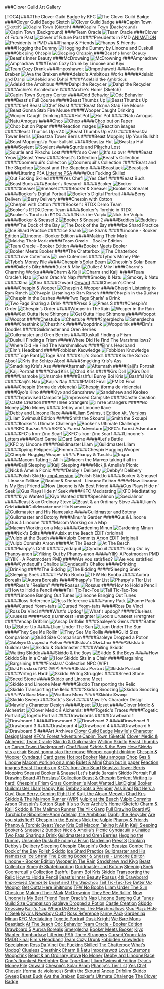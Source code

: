 ###Clover Guild Art Gallery

[TOC4]
####The Clover Guild Badge by KFC
![The Clover Guild Badge](https://i.imgur.com/qg1Myve.jpg)
####Clover Guild Badge Sketch
![Clover Guild Badge](https://i.imgur.com/DxWy1tb.png)
####Capim Town (Sketch)
![Capim Town (Sketch)](https://i.imgur.com/PdNhaq8.png)
####Capim Town (Background)
![Capim Town (Background)](https://i.imgur.com/vUAvfn7.png)
####Team Oracle
![Team Oracle](https://i.imgur.com/P1EGK9c.png)
####Clover of Future Past
![Clover of Future Past](https://i.imgur.com/n8fib2Z.png)
####Presidents in PMD
[ANIMATION](https://www.youtube.com/watch?v=kit8hHJZH1w)
![Presidents in PMD](https://i.imgur.com/u09flyt.png)
####Phanpy & Friends
![Phanpy & Friends](https://i.imgur.com/ORhdhnB.png)
####Hogging the Dummy
![Hogging the Dummy by Linoone and Duskull](https://i.imgur.com/vKD8mlJ.png)
####Sleeping Chespin
![Sleeping Chespin](https://i.imgur.com/5n25DVa.png)
####Beast's Inner Beauty
![Beast's Inner Beauty](https://i.imgur.com/BUUe8t7.png)
####McDrowning
![McDrowning](https://i.imgur.com/k34l2xj.png)
####Amphadraw
![Amphadraw](https://i.imgur.com/exK8RU3.png)
####Team Cozy Drunk by Linoone and Kiyo
![Team Cozy Drunk](https://i.imgur.com/GJlPhao.png)
####Imposhawott
![Imposhawott](https://i.imgur.com/MxJi3qJ.png)
####Ava the Braixen
![Ava the Braixen](https://i.imgur.com/uHVgdu2.png)
####Adelaid's Ambitious Works
#####Adelaid and Dahpi
![Adelaid and Dahpi](https://i.imgur.com/UNWg7eM.png)
#####Adelaid the Ambitious
![Adelaid the Ambitious](https://i.imgur.com/PnnTQMm.png)
#####Dahpi the Recycler
![Dahpi the Recycler](https://i.imgur.com/Ol9br8d.png)
####Archie's Architecture
#####Archie's Home (Sketch)
![Capim Town Surgery Center](https://i.imgur.com/AuMMoft.png)
#####Odd Behavior
![Odd Behavior](https://i.imgur.com/MdrKHVl.png)
####Beast's Full Course
#####Beast Thumbs Up
![Beast Thumbs Up](https://i.imgur.com/OumLZp8.jpg)
#####Chef Beast
![Chef Beast](https://i.imgur.com/Rmz1otz.jpg)
#####Beast Gonna Stab Fire Mouse
![Beast Gonna Stab Fire Mouse](https://i.imgur.com/6bhGOzo.jpg)
#####Wooper Caught Drinking
![Wooper Caught Drinking](https://i.imgur.com/BVDHMwc.jpg)
#####Hot Pot
![Hot Pot](https://i.imgur.com/SIZOiK2.jpg)
#####Natu Amogus
![Natu Amogus](https://i.imgur.com/TWw3vxl.png)
#####Chop
![Chop](https://i.imgur.com/5qKB7sb.png)
#####Chop but on Paper
![Chop but on Paper](https://i.imgur.com/b9HkN9u.jpg)
#####Reaction images
![Reaction images](https://i.imgur.com/48rxYqd.jpg)
#####Beast Thumbs Up v2.0
![Beast Thumbs Up v2.0](https://i.imgur.com/1ZnNBFT.jpg)
#####Beastza Tower Berris
![Beastza Tower Berris](https://i.imgur.com/hfnXyPM.jpg)
#####Beast Mopping Up Your Bullshit
![Beast Mopping Up Your Bullshit](https://i.imgur.com/kSc6UEN.jpg)
#####Beastza Hut
![Beastza Hut](https://i.imgur.com/62Yl0Fg.png)
#####Soylent
![Soylent](https://i.imgur.com/YcM1uOL.jpg)
#####Squrtle and Pikachu Lost
![Squrtle and Pikachu Lost](https://i.imgur.com/YsW4SRF.png)
#####It's so Over
![It's so over](https://i.imgur.com/7hRo6Ms.jpg)
#####Beast Yeow
![Beast Yeow](https://i.imgur.com/isPhkdT.jpg)
#####Beast's Collection
![Beast's Collection](https://i.imgur.com/hhRfQep.png)
#####Coomerquil's Collection
![Coomerquil's Collection](https://i.imgur.com/cHxOY0D.png)
#####Beast and The Slapchop
![Beast and The Slapchop](https://i.imgur.com/m7z3Ewe.png)
#####Beastjack
![Beastjack](https://i.imgur.com/DA4s0wM.png)
#####Littering PSA
[Littering PSA](https://files.catbox.moe/k6v2zf.mp4)
#####Out Fucking Skilled
![Out Fucking Skilled](https://i.imgur.com/Lbyatxj.png)
#####Yes Chef!
![Yes Chef](https://i.imgur.com/WbKxSCd.png)
#####Beast Buds
![Beast Buds](https://i.imgur.com/jGzrHHb.png)
####Booker's Research
#####Booker
![Booker](https://i.imgur.com/tCqk4Ue.png)
#####Sneasel
![Sneasel](https://i.imgur.com/HETWxRo.png)
#####Booker & Sneasel
![Booker & Sneasel](https://i.imgur.com/NKMEMiQ.png)
#####Booker's Digital Portrait
![Booker's Digital Portrait](https://i.imgur.com/6AmSB16.png)
#####Berry Delivery
![Berry Delivery](https://i.imgur.com/hDLz5qr.png)
#####Chespin with Cotton
![Chespin with Cotton](https://i.imgur.com/rlr2qKz.png)
#####Booker's RTDX Demo Team
![Booker's RTDX Demo Team](https://i.imgur.com/6VKfx9Q.png)
#####Booker's Torchic in RTDX
![Booker's Torchic in RTDX](https://i.imgur.com/xgtQWpj.png)
#####Nick the Vulpix
![Nick the Vulpix](https://i.imgur.com/Wzsc8Bq.png)
#####Booker & Sneasel 2
![Booker & Sneasel 2](https://i.imgur.com/QeG0Ohw.png)
#####Buddies
![Buddies](https://i.imgur.com/MFwGYMi.png)
#####The Dock of the Bay
![The Dock of the Bay](https://i.imgur.com/P1ggJFW.png)
#####Ice Shard Practice
![Ice Shard Practice](https://i.imgur.com/OP7TMiA.png)
#####Ice Shank
![Ice Shank](https://i.imgur.com/Dlu7sap.png)
#####Linoone - Booker Edition
![Linoone - Booker Edition](https://i.imgur.com/t4M3Txt.png)
#####Making Their Mark
![Making Their Mark](https://i.imgur.com/iLEPyHw.png)
#####Team Oracle - Booker Edition
![Team Oracle - Booker Edition](https://i.imgur.com/RLyhmNv.png)
#####Booker Meets Booker
![Booker Meets Booker](https://i.imgur.com/jqLvi6o.png)
#####The Chatterbox
![The Chatterbox](https://i.imgur.com/RB7fV1N.png)
#####Love Cutemons
![Love Cutemons](https://i.imgur.com/Jswx3Eh.png)
#####Tybo's Money Pile
![Tybo's Money Pile](https://i.imgur.com/9taQATS.png)
#####Chespin's Solar Beam
![Chespin's Solar Beam](https://i.imgur.com/fQnssiD.png)
####Bullet's Blitz
#####Bullet & Mimi
![Bullet & Mimi](https://i.imgur.com/D5HNeRz.png)
####Charm's Charming Works
#####Charm & Kaiji
![Charm and Kaiji](https://i.imgur.com/kAh9Fee.png)
#####Team Oracle's Nap
![Team Oracle's Nap](https://i.imgur.com/h4H1YdE.png)
#####Smokey & Natu
![Smokey & Natu](https://i.imgur.com/d0IcBYS.png)
#####KIna
![Kina](https://i.imgur.com/J3TVIv0.png)
#####Onward
[Onward](https://i.imgur.com/NMCNfbE.png)
####Chespin's Chest
#####Chespin & Wooper
![Chespin & Wooper](https://i.imgur.com/qOLMaJT.png)
#####Chespin Listening to Ram Ranch
![Chespin Listening to Ram Ranch](https://i.imgur.com/uuVFJLO.png)
#####Chespin in the Bushes
![Chespin in the Bushes](https://i.imgur.com/2xM8sM7.png)
#####Two Fags Sharin' a Drink
![Two Fags Sharing a Drink](https://i.imgur.com/6j4SUNe.png)
#####Press S
![Press S](https://i.imgur.com/lVbukAt.png)
#####Chespin's Order
![Chespin's Order](https://i.imgur.com/pnVhqUr.png)
#####Wooper in The Rain
![Wooper in the Rain](https://i.imgur.com/wzpT6AY.png)
#####Get Outta Here Shitmons
![Get Outta Here Shitmons](https://i.imgur.com/i3ylZtL.png)
#####Woopot
![Woopot](https://i.imgur.com/OL1W3X4.png)
#####Chestube
![Chestube](https://i.imgur.com/TcFk8hd.png)
#####Smerglecha
![Smerglecha](https://i.imgur.com/J38ZrE9.png)
#####Chesthink
![Chesthink](https://i.imgur.com/rDyNCYv.png)
#####Woopdrink
![Woopdrink](https://i.imgur.com/9pFpMSm.png)
####Elm's Doodles
#####Guildmaster and Oren Berries
![Guildmaster and Oren Berries](https://i.imgur.com/4lTrsed.png)
#####Duskull Finding a Frism
![Duskull Finding a Frism](https://i.imgur.com/qxtkHiM.png)
#####Where Did He Find The Marshmallows?
![Where Did He Find The Marshmallows](https://i.imgur.com/pxfdnNW.png)
#####Elm's Headband
![Elm's Headband](https://i.imgur.com/t06RLp8.png)
#####Fobbiden Knowledge
![Fobbiden Knowledge](https://i.imgur.com/Kf1DdRE.png)
#####Toge Rant
![Toge Rant](https://i.imgur.com/ETajkOl.png)
####Kaiji's Goods
#####Kris the Schizo Absol
![Kris the Schizo Absol](https://i.imgur.com/K4DiwIc.png)
#####Smacking Kris's Ass
![Smacking Kris's Ass](https://i.imgur.com/iy7K8Fm.png)
#####Aftermath
![Aftermath](https://i.imgur.com/LtqzGAU.png)
#####Kaiji's Portrait
![Kaiji Portrait](https://i.imgur.com/j7sdYRp.png)
#####Chad Kris
![Chad Kris](https://i.imgur.com/5dl0i1b.jpg)
#####Kirs Doll
![Kirs Doll](https://i.imgur.com/4KD6cbj.png)
#####Unsmoke
![Unsmoke](https://i.imgur.com/rMtDWCx.png)
#####Bashful Bunny Boi Kris
![Bashful Kris](https://i.imgur.com/9Ba5Eyn.png)
#####Kaiji's Nap
![Kaiji's Nap](https://i.imgur.com/InDIeEv.png)
#####PMDG Final
![PMDG Final](https://i.imgur.com/5uF2c8D.png)
#####Chespin (forma de violencia)
![Chespin (forma de violencia)](https://i.imgur.com/3YOMRHi.png)
####Kiyo's Kino
#####Kiyo and Sandshrew
![Sandshrew and Keokeo](https://i.imgur.com/tbTDBI0.png)
#####Improvised Campsite
![Improvised Campsite](https://i.imgur.com/3YRjhCY.png)
#####Castle Creation
![Castle Creation](https://i.imgur.com/3gVbr6t.png)
#####Three Strangers
![Three Strangers](https://i.imgur.com/cfFjJ9a.jpg)
#####No Money
![No Money](https://i.imgur.com/MaIkq7E.png)
#####Debby and Linoone Race
![Debby and Linoone Race](https://i.imgur.com/gnTOQ8X.png)
#####Lliam Swimsuit Edition
[Alt. Versions](https://imgur.com/a/aEvHerZ)
![Lliam Swimsuit Edition](https://i.imgur.com/th0Gw0V.png)
#####Smith the Skourpi
![Smith the Skourpi](https://i.imgur.com/CW4OCoH.png)
#####Booker's Ultimate Challenge
![Booker's Ultimate Challenge](https://i.imgur.com/D7yqJxD.png)
####KFC Bucket
#####KFC's Forest Adventure
![KFC's Forest Adventure](https://i.imgur.com/ebHK1e2.gif)
#####KFC's Iron-Zinc Scarf
![KFC's Iron-Zinc Scarf](https://i.imgur.com/XniMoNJ.png)
####Linoone's Letters
#####Card Game
![Card Game](https://i.imgur.com/erSGlPt.png)
#####Let's Battle
![KFC by Linoone](https://i.imgur.com/qGQXGjt.png)
#####Guildmaster Lliam
![Guildmaster Lliam](https://i.imgur.com/Sd1kn2C.png)
#####Spying Pelippers
![Hmmm](https://i.imgur.com/TgI77Ka.png)
#####Chespin Hugging Wooper
![Chespin Hugging Wooper](https://i.imgur.com/1RFvECY.png)
#####Phanpy & Torchic
![Imgur](https://i.imgur.com/kL9iXkF.png)
#####Macom Taking it All In
![Macom the Mareep taking it all in](https://i.imgur.com/XgqzMS9.png)
#####Kaiji Sleeping
![Kaiji Sleeping](https://i.imgur.com/rEoAWYC.png)
#####Nick & Amelia's Picnic
![Nick & Amelia Picnic](https://i.imgur.com/NfU8xv8.png)
#####Debby's Delibery
![Debby's Delibery](https://i.imgur.com/kLjDeby.png)
#####Polish Skiddo
[.mp4 version](https://streamable.com/cvxet0)
![Polish Skiddo](https://i.imgur.com/ieUgrkj.gif)
#####Booker & Sneasel - Linoone Ediiton
![Booker & Sneasel - Linoone Ediiton](https://i.imgur.com/WWGpP1t.png)
#####Now Linoone is My Best Friend
![Now Linoone is My Best Friend](https://i.imgur.com/2HBSuWb.png)
#####Gus Plays Hide n' Seek
![Gus Plays Hide n' Seek](https://i.imgur.com/HcG3bkY.png)
#####KFC Mediatating
![KFC Mediatating](https://i.imgur.com/BbOszCK.png)
#####Kiyo Wanted
![Kiyo Wanted](https://i.imgur.com/Fr3kgTQ.png)
#####Specialmon
![Specialmon](https://i.imgur.com/92tc9nN.png)
#####Beast & an Ordinary Stove
![Beast & an Ordinary Stove](https://i.imgur.com/BfQ1z0X.png)
####Lliam's Grid
#####Guildmaster and His Namesake
![Guildmaster and His Namesake](https://i.imgur.com/sPb9rot.jpg)
#####Guildmaster and Botony
![Guildmaster and Botony](https://i.imgur.com/8BkNs4Q.jpg)
####Minun's Garden
#####Gus & Linoone
![Gus & Linoone](https://i.imgur.com/OyBLVqs.png)
#####Macom Working on a Map
![Macom Working on a Map](https://i.imgur.com/oWmJTht.png)
#####Gardening Minun
![Gardening Minun](https://i.imgur.com/f8H6rbg.png)
####Nick's Edits
#####Vulpix at the Beach
EDIT ([original](https://primaldialga493.tumblr.com/post/712607436534628352/hiraeth))
![Vulpix at the Beach](https://i.imgur.com/46mDyuO.png)
#####Vulpix Commits Arson
EDIT ([original](https://azurityarts.tumblr.com/post/690807437155057664/daily-doodle-206-arson-dont-worry-theyre-a))
![Vulpix Commits Arson](https://i.imgur.com/GQQEThh.png)
#####At The Beach
![At The Beach](https://i.imgur.com/0QA5UR2.png)
####Phanpy's Craft
#####Cyndaquil
![Cyndaquil](https://i.imgur.com/zPuUFyl.png)
#####Yiiking Out by Phanpy-anon
![Yiiking Out by Phanpy-anon](https://i.imgur.com/FuTH69h.png)
#####YIIK: A Postmodern PMD
![YIIK - A Postmodern PMD](https://i.imgur.com/2E9X4ps.png)
#####Are you satisfied?
![Are you satisfied](https://i.imgur.com/m3rltHx.png)
#####Cyndaquil's Chalice
![Cyndaquil's Chalice](https://i.imgur.com/zI6N5VV.png)
#####Drinking
![Drinking](https://i.imgur.com/ZOaksDT.png)
#####The Bidding
![The Bidding](https://i.imgur.com/nHS8xcw.png)
#####Sleeping Snek
![Sleeping Snek](https://i.imgur.com/Qu9q4Gd.png)
#####TFW No Booba
![TFW No Booba](https://i.imgur.com/hIOBuSn.png)
#####Aurora Borealis
![Aurora Borealis](https://i.imgur.com/Tq0vH80.png)
#####Phanpy's Tier List
![Phanpy's Tier List](https://i.imgur.com/2cBGXmj.png)
####Ross's "Realism"
#####Rossus
![Rossus](https://i.imgur.com/h9HvoMa.png)
#####How to Hold a Pencil
![How to Hold a Pencil](https://i.imgur.com/jlCaRlF.png)
#####Tail Tic-Tac-Toe
![Tail Tic-Tac-Toe](https://i.imgur.com/jJYzYhN.png)
#####Linoone Banging Out Tunes
![Linoone Banging Out Tunes](https://i.imgur.com/A2tehNm.png)
#####Ross Reference
![Ross Reference](https://i.imgur.com/5jdVkCD.png)
#####Fanny Pack
![Fanny Pack](https://i.imgur.com/cygxvfz.png)
#####Cursed Yoom-tahs
![Cursed Yoom-tahs](https://i.imgur.com/L9nI0f5.png)
#####Ross Da Vinci
![Ross Da Vinci](https://i.imgur.com/bOadc6M.png)
#####What's Updog?
![What's updog?](https://i.imgur.com/N3z3wsX.png)
#####Clueless
![Clueless](https://i.imgur.com/kOsyBCX.png)
#####God's Drunkest Firefighter
![God's Drunkest Firefighter](https://i.imgur.com/PrNHsm2.png)
#####Ancap Drifblim
![Ancap Drifblim](https://i.imgur.com/xsrAqJo.png)
####Sableye's Gems
#####Batter Up
![Batter Up](https://i.imgur.com/rZLzk4L.png)
#####Lliam Under The Sun
![Lliam Under The Sun](https://i.imgur.com/qDFPZNq.png)
#####They See Me Rollin'
![They See Me Rollin](https://i.imgur.com/jgw6w7l.png)
#####Guild Size Comparison
![Guild Size Comparison](https://i.imgur.com/FFakCvt.png)
#####Sableye Dropped a Potion
![Sableye Dropped a Potion](https://i.imgur.com/CjhNGfb.png)
####Skiddo's Sketches
#####Skiddo & Guildmaster
![Skiddo & Guildmaster](https://i.imgur.com/mXmuvax.jpg)
#####Waiting Skiddo
![Waiting Skiddo](https://i.imgur.com/JihZXtL.jpg)
#####Skiddo & the Boys
![Skiddo & the Boys](https://i.imgur.com/om9Z39b.jpg)
#####How Skiddo Sits in a Chair
![How Skiddo Sits in a Chair](https://i.imgur.com/18Dmtgd.jpg)
#####Bargaining
![Bargaining](https://i.imgur.com/lm7Qbsn.png)
#####Froslass' Collection NPC (WIP)
![Bold Froslass NPC (WIP)](https://i.imgur.com/PAvgy7a.jpg)
#####Skiddo Portrait
![Skiddo Portrait](https://i.imgur.com/6tZMmaD.jpg)
#####Writng is Hard!
![Skiddo Writng Struggles](https://i.imgur.com/q7vxywY.jpg)
#####Sneed Stone
![Sneed Stone](https://i.imgur.com/0uvZyXG.png)
#####Skiddo and Linoone Meet
![Skiddo and Linoone Meet](https://i.imgur.com/Ovo6Ai2.png)
#####Skiddo Transporting the Relic
![Skiddo Transporting the Relic](https://i.imgur.com/qwaLBVK.png)
#####Skiddo Snoozing
![Skiddo Snoozing](https://i.imgur.com/B76AM1t.png)
#####We Bare Mons
![We Bare Mons](https://i.imgur.com/JW1XRvR.png)
#####Skiddo Sweep
![Skiddo Sweep](https://i.imgur.com/Rweemxr.png)
####Sotto's Sovl
#####Mawile's Character Design
![Mawile's Character Design](https://i.imgur.com/4apsYkR.png)
#####Upset
![Upset](https://i.imgur.com/0d5J0sV.png)
#####Clover Medic & Alchemist
![Clover Medic & Alchemist](https://i.imgur.com/lGvmDND.png)
####Togetic's Traces
#####Togetic Portrait
![Togetic Portrait](https://i.imgur.com/tLGEZQc.png)
####Drawboards
#####Drawboard 1
![Drawboard 1](https://i.imgur.com/wwuTiyl.png)
#####Drawboard 2
![Drawboard 2](https://i.imgur.com/ccw4u6T.png)
#####Drawboard 3
![Drawboard 3](https://i.imgur.com/fY10AA4.png)
#####Drawboard 4
![Drawboard 4](https://i.imgur.com/z1Zv4ux.png)
#####Drawboard 5
![Drawboard 5](https://i.imgur.com/9UtJxYB.jpg)
####Art Archives
[Clover Guild Badge](https://arch-img.b4k.co/vp/1677978445049.png)
[Mawile's Character Design](https://arch-img.b4k.co/vp/1678132586931.png)
[Upset](https://arch-img.b4k.co/vp/1678135022469.png)
[KFC's Forest Adventure](https://arch-img.b4k.co/vp/1678246125771.gif)
[Capim Town (Sketch)](https://arch-img.b4k.co/vp/1678323827586.png)
[Clover Medic & Alchemist](https://arch-img.b4k.co/vp/1678341298817.png)
[Team Oracle](https://arch-img.b4k.co/vp/1678416547206.png)
[Skiddo & Guildmaster](https://arch-img.b4k.co/vp/1678421566714.jpg)
[Waiting Skiddo](https://arch-img.b4k.co/vp/1678517918238.jpg)
[Beast Thumbs up](https://arch-img.b4k.co/vp/1666075067682.jpg)
[Capim Town (Background)](https://arch-img.b4k.co/vp/1678743697319.png)
[Chef Beast](https://arch-img.b4k.co/vp/1678766501697.jpg)
[Skiddo & the Boys](https://arch-img.b4k.co/vp/1678769440234.jpg)
[How Skiddo sits a chair](https://arch-img.b4k.co/vp/1678770132610.jpg)
[Beast gonna stab fire mouse](https://arch-img.b4k.co/vp/1678772578995.jpg)
[Wooper caught drinking](https://arch-img.b4k.co/vp/1678776890213.jpg)
[Chespin & Wooper](https://arch-img.b4k.co/vp/1678833006835.png)
[Cyndaquil](https://arch-img.b4k.co/vp/1678841671617.png)
[Card game](https://arch-img.b4k.co/vp/1678850427907.png)
[Hot pot](https://arch-img.b4k.co/vp/1678853664192.jpg)
[Booker](https://arch-img.b4k.co/vp/1678844081456.png)
[Natu amogus](https://arch-img.b4k.co/vp/1678924287616.png)
[Chop](https://arch-img.b4k.co/vp/1678943222288.png)
[Gus & Linoone](https://arch-img.b4k.co/vp/1678999031191.png)
[Macom working on a map](https://arch-img.b4k.co/vp/1678999092437.png)
[Bullet & Mimi](https://arch-img.b4k.co/vp/1679017882080.png)
[Chop but in paper](https://arch-img.b4k.co/vp/1679113638481.jpg)
[Reaction images](https://arch-img.b4k.co/vp/1679123679988.jpg)
[Beast Thumbs up](https://arch-img.b4k.co/vp/1679167598292.jpg)
[KFC's Iron-Zinc Scarf](https://arch-img.b4k.co/vp/1679179903597.png)
[Beastza Tower Berris](https://arch-img.b4k.co/vp/1679243670579.jpg)
[Mopping](https://arch-img.b4k.co/vp/1679255126648.jpg)
[Sneasel](https://arch-img.b4k.co/vp/1679270885032.png)
[Booker & Sneasel](https://arch-img.b4k.co/vp/1679271191889.png)
[Let's battle](https://arch-img.b4k.co/vp/1679283592128.png)
[Bargain](https://arch-img.b4k.co/vp/1679287300385.png)
[Skiddo Portrait](https://arch-img.b4k.co/vp/1679294143327.jpg)
[Full Drawing Board #1](https://arch-img.b4k.co/vp/1679285678203.png)
[Froslass' Collection](https://arch-img.b4k.co/vp/1679375848413.jpg)
[Beast & Chespin](https://arch-img.b4k.co/vp/1679424896602.png)
[Soylent](https://arch-img.b4k.co/vp/1679460071713.jpg)
[Writing is hard!](https://arch-img.b4k.co/vp/1679460175848.jpg)
[Chespin's Frism](https://arch-img.b4k.co/vp/1679461475839.png)
[Grass Continent's Most Wanted List](https://arch-img.b4k.co/vp/1679517909937.png)
[Digital Booker](https://arch-img.b4k.co/vp/1679539043156.png)
[Guildmaster Lliam](https://arch-img.b4k.co/vp/1679539762795.png)
[Happy Kris](https://arch-img.b4k.co/vp/1679620240092.png)
[Debby Spots a Pelipper](https://arch-img.b4k.co/vp/1679632125157.png)
[Ass Slap!](https://imgur.com/EXWP6UO)
[But He's a Guy!](https://imgur.com/2EFNdnU)
[Oran Berry, Coming Right Up!](https://arch-img.b4k.co/vp/1679707946643.png)
[Kaiji, the Alolan Meowth](https://arch-img.b4k.co/vp/1679719742305.png)
[Chad Kris](https://arch-img.b4k.co/vp/1679720722309.jpg)
[Skiddo & The Mailmon Runner (WIP)](https://arch-img.b4k.co/vp/1679761733767.jpg)
[Vulpix at the Beach](https://arch-img.b4k.co/vp/1679763610929.png)
[Vulpix Commits Arson](https://arch-img.b4k.co/vp/1679763729929.png)
[Chespin's Cotton Stash](https://arch-img.b4k.co/vp/1679856719774.png)
[It's so Over](https://arch-img.b4k.co/vp/1679893057184.jpg)
[Archie's Home (Sketch)](https://arch-img.b4k.co/vp/1680104269257.png)
[Charm & Kaiji](https://arch-img.b4k.co/vp/1680105753201.png)
[Skiddo & The Mailmon Runner](https://arch-img.b4k.co/vp/1680130568248.png)
[The Yiik Gang](https://arch-img.b4k.co/vp/1680137351485.png)
[Full Drawing Board #2](https://arch-img.b4k.co/vp/1680140940411.png)
[Torchic by Ribombee-Anon](https://arch-img.b4k.co/vp/1680144622873.png)
[Adelaid, the Ambitious](https://arch-img.b4k.co/vp/1680166390480.png)
[Daphi, the Recycler](https://arch-img.b4k.co/vp/1680166452606.png)
[Are you statisfied?](https://arch-img.b4k.co/vp/1680308585000.png)
[Chespin in the Bushes](https://arch-img.b4k.co/vp/1680309587052.png)
[Nick the Vulpix](https://arch-img.b4k.co/vp/1680315974701.png)
[Phanpy & Friends](https://arch-img.b4k.co/vp/1680322100189.png)
[Phanpy & Torchic](https://arch-img.b4k.co/vp/1680323291664.png)
[Beast Yeow](https://arch-img.b4k.co/vp/1680400756323.jpg)
[Kris Doll](https://arch-img.b4k.co/vp/1680392385920.png)
[Macom Taking It All In](https://arch-img.b4k.co/vp/1680393859249.png)
[Kaiji Sleeping](https://arch-img.b4k.co/vp/1680458632201.png)
[Booker & Sneasel 2](https://arch-img.b4k.co/vp/1680474702151.png)
[Buddies](https://arch-img.b4k.co/vp/1680484947136.png)
[Nick & Amelia's Picnic](https://arch-img.b4k.co/vp/1680559736676.png)
[Cyndaquill's Chalice](https://arch-img.b4k.co/vp/1680480738491.png)
[Two Fags Sharing a Drink](https://arch-img.b4k.co/vp/1680497279266326.png)
[Guildmaster and Oren Berries](https://arch-img.b4k.co/vp/1680566723635.png)
[Hogging the Dummy](https://arch-img.b4k.co/vp/1680574993299.png)
[Unsmoke](https://arch-img.b4k.co/vp/1680722317396.png)
[Duskull Finding a Frism](https://arch-img.b4k.co/vp/1681589872626.png)
[Gardening](https://arch-img.b4k.co/vp/1680753749313.png)
[Press S](https://arch-img.b4k.co/vp/1680755685985.png)
[Drinking](https://arch-img.b4k.co/vp/1680756382703.png)
[Debby's Delibery](https://arch-img.b4k.co/vp/1680757581177.png)
[Sleeping Chespin](https://arch-img.b4k.co/vp/1680773027081.png)
[Chespin's Order](https://arch-img.b4k.co/vp/1681153572960.png)
[Beastza Combo](https://arch-img.b4k.co/vp/1680827514451.png)
[The Dock of the Bay](https://arch-img.b4k.co/vp/1680832800514.png)
[Polish Skiddo](https://arch-img.b4k.co/vp/1680848577621.gif)
[Ice Shard Practice](https://arch-img.b4k.co/vp/1680924454951.png)
[Guildmaster and His Namesake](https://arch-img.b4k.co/vp/1680954722087.jpg)
[Ice Shank](https://arch-img.b4k.co/vp/1680992158561.png)
[The Bidding](https://arch-img.b4k.co/vp/1681006298977.png)
[Booker & Sneasel - Linoone Ediiton](https://arch-img.b4k.co/vp/1681011712153.png)
[Linoone - Booker Edition](https://arch-img.b4k.co/vp/1681018945278.png)
[Wooper in The Rain](https://arch-img.b4k.co/vp/1681016937687.png)
[Sandshrew and Kiyo](https://arch-img.b4k.co/vp/1681080038598.png)
[Beast Collection](https://arch-img.b4k.co/vp/1681089903012.png)
[Smergle Skateboarding](https://arch-img.b4k.co/vp/1681091991243.png)
[Guildmaster and Botony](https://arch-img.b4k.co/vp/1681093887705.jpg)
[Sleeping Snek](https://arch-img.b4k.co/vp/1681094455896.png)
[Coomerquil's Collection](https://arch-img.b4k.co/vp/1681099268616.png)
[Bashful Bunny Boi Kris](https://arch-img.b4k.co/vp/1681100379112.png)
[Skiddo Transporting the Relic](https://arch-img.b4k.co/vp/1681146371818.png)
[How to Hold a Pencil](https://arch-img.b4k.co/vp/1681152014909.png)
[Beast's Inner Beauty](https://arch-img.b4k.co/vp/1681153180197.png)
[Rossus](https://arch-img.b4k.co/vp/1681158582278.png)
[4th Drawboard](https://arch-img.b4k.co/vp/1681170856833.png)
[Improvised Campsite](https://arch-img.b4k.co/vp/1681178751987.png)
[Beast and The Slapchop](https://arch-img.b4k.co/vp/1681195155215.png)
[Tail Tic-Tac-Toe](https://arch-img.b4k.co/vp/1681238197352.png)
[Batter Up](https://arch-img.b4k.co/vp/1681248371986.png)
[Woopot](https://arch-img.b4k.co/vp/1681262523559.png)
[Get Outta Here Shitmons](https://arch-img.b4k.co/vp/1681260844040.png)
[TFW No Booba](https://arch-img.b4k.co/vp/1681265977984.png)
[Lliam Under The Sun](https://arch-img.b4k.co/vp/1681253991083.png)
[Chestube](https://arch-img.b4k.co/vp/1681269844229.png)
[Making Their Mark](https://arch-img.b4k.co/vp/1681270361380.png)
[McDrowning](https://arch-img.b4k.co/vp/1681271549620.png)
[They See Me Rollin'](https://arch-img.b4k.co/vp/1681320468811.png)
[Now Linoone is My Best Friend](https://arch-img.b4k.co/vp/1681348485260.png)
[Team Oracle's Nap](https://arch-img.b4k.co/vp/1681359758781.png)
[Linoone Banging Out Tunes](https://arch-img.b4k.co/vp/1681407660702.png)
[Guild Size Comparison](https://arch-img.b4k.co/vp/1681424852009.png)
[Sableye Dropped a Potion](https://arch-img.b4k.co/vp/1681430220293.png)
[Castle Creation](https://arch-img.b4k.co/vp/1681430328643.png)
[Skiddo Snoozing](https://arch-img.b4k.co/vp/1681430438902.png)
[Kaiji's Nap](https://arch-img.b4k.co/vp/1681433530744.png)
[Where Did He Find The Marshmallows](https://arch-img.b4k.co/vp/1681435998599.png)
[Gus Plays Hide n' Seek](https://arch-img.b4k.co/vp/1681442871984.png)
[Kiyo's Newsboy Outfit](https://arch-img.b4k.co/vp/1681493687150.jpg)
[Ross Reference](https://arch-img.b4k.co/vp/1681501088978.png)
[Fanny Pack](https://arch-img.b4k.co/vp/1681502927396.png)
[Gardening Minun](https://arch-img.b4k.co/vp/1681517697553.png)
[KFC Mediatating](https://arch-img.b4k.co/vp/1681525452526.png)
[Togetic Portrait](https://arch-img.b4k.co/vp/1681546387093.png)
[Dusk Knight](https://arch-img.b4k.co/vp/1681595691766.jpg)
[We Bare Mons](https://arch-img.b4k.co/vp/1681597153855.png)
[Beastjack](https://arch-img.b4k.co/vp/1680349137368.png)
[At The Beach](https://arch-img.b4k.co/vp/1681611508264.png)
[Odd Behavior](https://arch-img.b4k.co/vp/1681611567714.png)
[Team Oracle - Booker Edition](https://arch-img.b4k.co/vp/1681614598908.png)
[Drawboard 5](https://imgur.com/uAQlkqT)
[Aurora Borealis](https://arch-img.b4k.co/vp/1681668277329.png)
[Smerglecha](https://arch-img.b4k.co/vp/1681686982862.png)
[Booker Meets Booker](https://arch-img.b4k.co/vp/1681694809495.png)
[Kiyo Wanted](https://arch-img.b4k.co/vp/1681699709130.png)
[Amphadraw](https://arch-img.b4k.co/vp/1681702053382.png)
[Littering PSA](https://files.catbox.moe/k6v2zf.mp4)
[Three Strangers](https://arch-img.b4k.co/vp/1681748304698.jpg)
[Cursed Yoom-tahs](https://arch-img.b4k.co/vp/1681770517378.png)
[PMDG Final](https://arch-img.b4k.co/vp/1681862881548.png)
[Elm's Headband](https://arch-img.b4k.co/vp/1681775842793.png)
[Team Cozy Drunk](https://arch-img.b4k.co/vp/1681777194732.png)
[Fobbiden Knowledge](https://arch-img.b4k.co/vp/1681800262289.png)
[Specialmon](https://arch-img.b4k.co/vp/1681789232738.png)
[Ross Da Vinci](https://arch-img.b4k.co/vp/1681789295437.png)
[Out Fucking Skilled](https://arch-img.b4k.co/vp/1681789745097.png)
[The Chatterbox](https://arch-img.b4k.co/vp/1681790872734.png)
[What's Updog?](https://arch-img.b4k.co/vp/1681843609422.png)
[Clueless](https://arch-img.b4k.co/vp/1681859617579.png)
[Chesthink](https://arch.b4k.co/vp/thread/53651233)
[Charm & Natu](https://arch-img.b4k.co/vp/1681872074048.png)
[Imposhawott](https://arch-img.b4k.co/vp/1680654977562.png)
[Love Cutemons](https://arch-img.b4k.co/vp/1681876077356.png)
[Woopdrink](https://arch-img.b4k.co/vp/1681879226118.png)
[Beast & an Ordinary Stove](https://arch-img.b4k.co/vp/1681885666442.png)
[No Money](https://arch-img.b4k.co/vp/1681900230547.png)
[Debby and Linoone Race](https://arch-img.b4k.co/vp/1681900546244.png)
[God's Drunkest Firefighter](https://arch-img.b4k.co/vp/1681914366286.png)
[Kina](https://arch-img.b4k.co/vp/1681919382725.png)
[Toge Rant](https://arch-img.b4k.co/vp/1681924872391.png)
[Lliam Swimsuit Edition](https://arch-img.b4k.co/vp/1681928260622.png)
[Tybo's Money Pile](https://arch-img.b4k.co/vp/1681950977625.png)
[Onward](https://arch-img.b4k.co/vp/1681952780656.png)
[Chespin's Solar Beam](https://arch-img.b4k.co/vp/1681954984681.png)
[Phanpy's Tier List](https://arch-img.b4k.co/vp/1681955770500.png)
[Yes Chef](https://arch-img.b4k.co/vp/1681964496611.png)
[Chespin (forma de violencia)](https://arch-img.b4k.co/vp/1681965694182.png)
[Smith the Skourpi](https://arch-img.b4k.co/vp/1682011256314.png)
[Ancap Drifblim](https://arch-img.b4k.co/vp/1682027711921.png)
[Skiddo Sweep](https://arch-img.b4k.co/vp/1682043606505.png)
[Beast Buds](https://arch-img.b4k.co/vp/1682054224912.png)
[Ava the Braixen](https://arch-img.b4k.co/vp/1682114655762.png)
[Booker's Ultimate Challenge](https://arch-img.b4k.co/vp/1682138695896.png)
[The Clover Badge](https://arch-img.b4k.co/vp/1682141189583.jpg)
